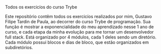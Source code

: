 Todos os exercicíos do curso Trybe

Este repositório contêm todos os exercicíos realizados por mim, Gustavo Filipe Tardin de Paula, ao decorrer do curso Trybe de programação. 
Sua função é mostrar a exponencialidade do meu aprendizado nesse 1 ano de curso, e cada etapa da minha evolução para me tornar um desenvolvedor full stack.
  Está organizado por 4 módulos, cada 1 deles sendo um diretório. Cada módulo possui blocos e dias de bloco, que estão organizados em subdiretórios.

